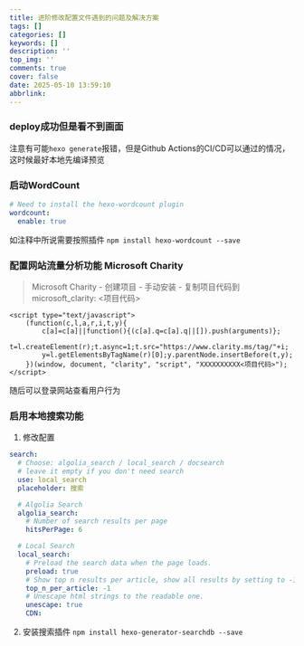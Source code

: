 ```yaml
---
title: 进阶修改配置文件遇到的问题及解决方案
tags: []
categories: []
keywords: []
description: ''
top_img: ''
comments: true
cover: false
date: 2025-05-10 13:59:10
abbrlink:
---
```


### deploy成功但是看不到画面

注意有可能`hexo generate`报错，但是Github Actions的CI/CD可以通过的情况，这时候最好本地先编译预览

### 启动WordCount

```yaml
# Need to install the hexo-wordcount plugin
wordcount:
  enable: true
```

如注释中所说需要按照插件 `npm install hexo-wordcount --save`

### 配置网站流量分析功能 Microsoft Charity

> Microsoft Charity - 创建项目 - 手动安装 - 复制项目代码到 microsoft_clarity: <项目代码>

```ht
<script type="text/javascript">
    (function(c,l,a,r,i,t,y){
        c[a]=c[a]||function(){(c[a].q=c[a].q||[]).push(arguments)};
        t=l.createElement(r);t.async=1;t.src="https://www.clarity.ms/tag/"+i;
        y=l.getElementsByTagName(r)[0];y.parentNode.insertBefore(t,y);
    })(window, document, "clarity", "script", "XXXXXXXXXX<项目代码>");
</script>
```

随后可以登录网站查看用户行为

### 启用本地搜索功能

1. 修改配置

```yaml
search:
  # Choose: algolia_search / local_search / docsearch
  # leave it empty if you don't need search
  use: local_search
  placeholder: 搜索

  # Algolia Search
  algolia_search:
    # Number of search results per page
    hitsPerPage: 6

  # Local Search
  local_search:
    # Preload the search data when the page loads.
    preload: true
    # Show top n results per article, show all results by setting to -1
    top_n_per_article: -1
    # Unescape html strings to the readable one.
    unescape: true
    CDN:
```

2. 安装搜索插件 `npm install hexo-generator-searchdb --save`